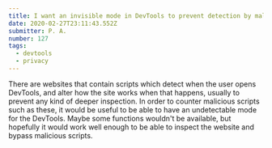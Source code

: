 ```yaml
---
title: I want an invisible mode in DevTools to prevent detection by malicious scripts
date: 2020-02-27T23:11:43.552Z
submitter: P. A.
number: 127
tags:
  - devtools
  - privacy
---
```

There are websites that contain scripts which detect when the user opens DevTools, and alter how the site works when that happens, usually to prevent any kind of deeper inspection. In order to counter malicious scripts such as these, it would be useful to be able to have an undetectable mode for the DevTools. Maybe some functions wouldn't be available, but hopefully it would work well enough to be able to inspect the website and bypass malicious scripts.
